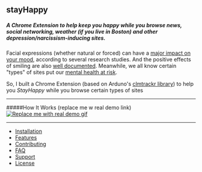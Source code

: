 ## stayHappy
##### A Chrome Extension to help keep you happy while you browse news, social networking, weather (if you live in Boston) and other depression/narcissism-inducing sites.

Facial expressions (whether natural or forced) can have a [major impact on your mood](http://www.nytimes.com/1989/07/18/science/a-feel-good-theory-a-smile-affects-mood.html), according to several research studies. And the positive effects of smiling are also [well documented](http://www.fastcompany.com/3041438/how-to-be-a-success-at-everything/how-smiling-changes-your-brain). Meanwhile, we all know certain "types" of sites put our [mental health at risk](http://guilfordjournals.com/doi/abs/10.1521/jscp.2014.33.8.701).

So, I built a Chrome Extension (based on Arduno's [clmtrackr library](https://github.com/auduno/clmtrackr)) to help you *StayHappy* while you browse certain types of sites

---
#####How It Works (replace me w real demo link)
[![Replace me with real demo gif](http://mo.j0e.io/image/2J0a1I1q2p05/download/Screen%20Recording%202015-08-27%20at%2004.39%20PM.gif)](http://mo.j0e.io/image/2J0a1I1q2p05/download/Screen%20Recording%202015-08-27%20at%2004.39%20PM.gif)
___
- [Installation](#installation)
- [Features](#features)
- [Contributing](#contributing)
- [FAQ](#faq)
- [Support](#support)
- [License](#license)